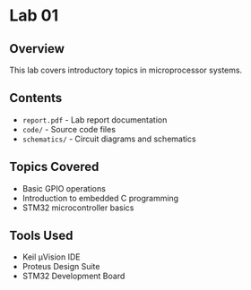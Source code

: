 # Lab 01

## Overview
This lab covers introductory topics in microprocessor systems.

## Contents
- `report.pdf` - Lab report documentation
- `code/` - Source code files
- `schematics/` - Circuit diagrams and schematics

## Topics Covered
- Basic GPIO operations
- Introduction to embedded C programming
- STM32 microcontroller basics

## Tools Used
- Keil µVision IDE
- Proteus Design Suite
- STM32 Development Board
